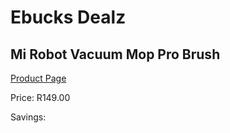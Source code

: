 
# Ebucks Dealz
## Mi Robot Vacuum Mop Pro Brush
[Product Page](https://www.ebucks.com/web/shop/productSelected.do?prodId=533999838&catId=844502363)

Price: R149.00

Savings: 


	